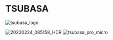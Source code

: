 # TSUBASA
![tsubasa_logo](https://user-images.githubusercontent.com/38074802/166148405-fe77e995-4f9a-439c-8c9e-243bb4e6d836.png)

![20220224_085158_HDR](https://user-images.githubusercontent.com/38074802/155878612-8eb9d385-c0c8-49b3-9f11-0ea079653780.jpg)
![tsubasa_pro_micro](https://user-images.githubusercontent.com/38074802/187055689-a049b1ff-4f10-448e-ae15-afb854a40603.png)
